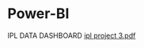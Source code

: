 # Power-BI
IPL DATA DASHBOARD
[ipl project 3.pdf](https://github.com/suyogavhad/Power-BI/files/9078707/ipl.project.3.pdf)

